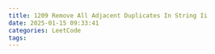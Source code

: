 ```yaml
---
title: 1209 Remove All Adjacent Duplicates In String Ii
date: 2025-01-15 09:33:41
categories: LeetCode
tags:
---
```


```python
```
